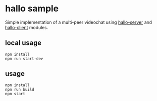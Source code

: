 # hallo sample

Simple implementation of a multi-peer videochat using [hallo-server](https://www.npmjs.com/package/hallo-server) and [hallo-client](https://www.npmjs.com/package/hallo-client) modules.

## local usage

```
npm install
npm run start-dev
```

## usage

```
npm install
npm run build
npm start
```